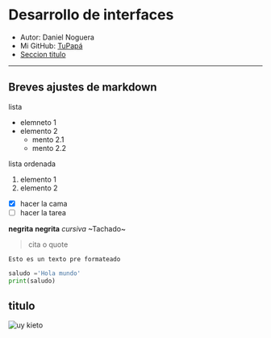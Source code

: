 # Desarrollo de interfaces
- Autor: Daniel Noguera
- Mi GitHub: [TuPapá](https://github.com/DNogueraa/Desarrollo-de-interfaces)
- [Seccion titulo](@titulo)
---

## Breves ajustes de markdown

lista
- elemneto 1
- elemento 2
    - mento 2.1
    - mento 2.2

lista ordenada
1. elemento 1
2. elemento 2

- [x] hacer la cama
- [ ] hacer la tarea

**negrita** __negrita__ *cursiva* ~Tachado~
> cita o quote
```
Esto es un texto pre formateado
```

```python
saludo ='Hola mundo'
print(saludo)
```
## titulo 

![uy kieto](https://encrypted-tbn0.gstatic.com/images?q=tbn:ANd9GcTJfUEKzv3JgNjZSqefX3AmimGAcKywdRxgVA&s)
